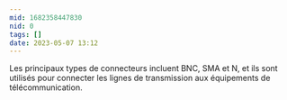 ```yaml
---
mid: 1682358447830
nid: 0
tags: []
date: 2023-05-07 13:12
---
```



Les principaux types de connecteurs incluent BNC, SMA et N, et ils sont utilisés pour connecter les lignes de transmission aux équipements de télécommunication.
